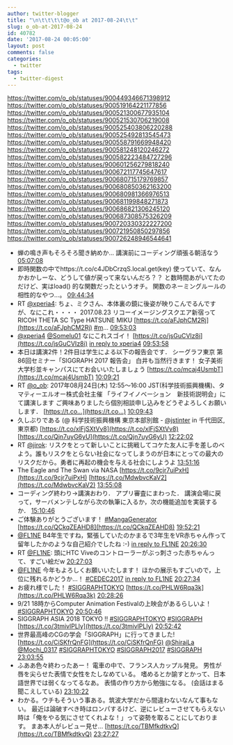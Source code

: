 ```yaml
---
author: twitter-blogger
title: "\n\t\t\t\t@o_ob at 2017-08-24\t\t"
slug: o_ob-at-2017-08-24
id: 40782
date: '2017-08-24 00:05:00'
layout: post
comments: false
categories:
  - twitter
tags:
  - twitter-digest
---
```


https://twitter.com/o_ob/statuses/900449346671398912 https://twitter.com/o_ob/statuses/900519164221177856 https://twitter.com/o_ob/statuses/900521300677935104 https://twitter.com/o_ob/statuses/900521530706219008 https://twitter.com/o_ob/statuses/900525403806220288 https://twitter.com/o_ob/statuses/900525492813545473 https://twitter.com/o_ob/statuses/900558791669948420 https://twitter.com/o_ob/statuses/900581248120246272 https://twitter.com/o_ob/statuses/900582223484727296 https://twitter.com/o_ob/statuses/900601256279818240 https://twitter.com/o_ob/statuses/900672117745647617 https://twitter.com/o_ob/statuses/900680715179769857 https://twitter.com/o_ob/statuses/900680850362163200 https://twitter.com/o_ob/statuses/900680981366976513 https://twitter.com/o_ob/statuses/900681199848271873 https://twitter.com/o_ob/statuses/900686821306245120 https://twitter.com/o_ob/statuses/900687308575326209 https://twitter.com/o_ob/statuses/900720330322227200 https://twitter.com/o_ob/statuses/900721950850297856 https://twitter.com/o_ob/statuses/900726248946544641  

*   蝉の鳴き声もそろそろ聞き納めか... 講演前にコーディング頑張る朝活なう [05:07:08](https://twitter.com/o_ob/statuses/900449346671398912)
*   即時関数の中でhttps://t.co/c4JDbCrzqS.local.get(key) 使っていて、なんかおかしーな、どうして値が戻って来ないんだろ？？ と数時間あがいてたのだけど、実はload() 的な関数だったというオチ。 関数のネーミングルールの相性的なやつ...。 [09:44:34](https://twitter.com/o_ob/statuses/900519164221177856)
*   RT [@xperia4](https://twitter.com/xperia4): ちょ、ミクさん、本体裏の鏡に後姿が映りこんでるんですが、なにこれ・・・・ 2017.08.23 リコーイメージングスクエア新宿って RICOH THETA SC Type HATSUNE MIKU [https://t.co/aFJphCM2Rj](https://t.co/aFJphCM2Rj) [#m](https://twitter.com/search?q=%23m&src=hash)… [09:53:03](https://twitter.com/o_ob/statuses/900521300677935104)
*   [@xperia4](https://twitter.com/xperia4) [@Somelu01](https://twitter.com/Somelu01) なにこれスゴイ！ [https://t.co/jsGuCVIz8i](https://t.co/jsGuCVIz8i) [in reply to xperia4](https://twitter.com/xperia4/statuses/900330595506466823) [09:53:58](https://twitter.com/o_ob/statuses/900521530706219008)
*   本日は講演2件！2件目は学生による以下の報告会です． シーグラフ東京 第86回セミナー「SIGGRAPH 2017 報告会」 白井も当然行きます！ 女子美術大学杉並キャンパスにてお会いいたしましょう [https://t.co/mcaj4UsmbT](https://t.co/mcaj4UsmbT) [10:09:21](https://twitter.com/o_ob/statuses/900525403806220288)
*   RT [@o_ob](https://twitter.com/o_ob): 2017年08月24日(木) 12:55～16:00 JST(科学技術振興機構)、タマティーエルオー株式会社主催 「ライフイノベーション　新技術説明会」にて講演します ご興味ありましたら個別相談申し込みをどうぞよろしくお願いします． [https://t.co…](https://t.co…) [10:09:43](https://twitter.com/o_ob/statuses/900525492813545473)
*   久しぶりである (@ 科学技術振興機構 東京本部別館 - [@jstinter](https://twitter.com/jstinter) in 千代田区, 東京都) [https://t.co/xlFjSXtVv8](https://t.co/xlFjSXtVv8) [https://t.co/Qjn7uyG6yU](https://t.co/Qjn7uyG6yU) [12:22:02](https://twitter.com/o_ob/statuses/900558791669948420)
*   RT [@jirok](https://twitter.com/jirok): リスクをとって新しいことに挑戦してコケた友人に手を差しのべよう。誰もリスクをとらない社会になってしまうのが日本にとっての最大のリスクだから。勇者に再起の機会を与える社会にしようよ [13:51:16](https://twitter.com/o_ob/statuses/900581248120246272)
*   The Eagle and The Swan via NASA [https://t.co/9cjr7uiPxH](https://t.co/9cjr7uiPxH) [https://t.co/MdwbvcKaV2](https://t.co/MdwbvcKaV2) [13:55:08](https://twitter.com/o_ob/statuses/900582223484727296)
*   コーディング終わり→講演おわり． アプリ審査にまわった． 講演会場に戻って，サーバメンテしながら次の執筆に入るか，次の機能追加を実装するか． [15:10:46](https://twitter.com/o_ob/statuses/900601256279818240)
*   ご体験ありがとうございます！ [#MangaGenerator](https://twitter.com/search?q=%23MangaGenerator&src=hash) [https://t.co/QCkqZEAHD8](https://t.co/QCkqZEAHD8) [19:52:21](https://twitter.com/o_ob/statuses/900672117745647617)
*   [@FL1NE](https://twitter.com/FL1NE) B4年生ですね，緊張していたのかまるで3年生をVR赤ちゃん作って留年したかのような自己紹介でしたね :-) [in reply to FL1NE](https://twitter.com/FL1NE/statuses/900673584430960640) [20:26:30](https://twitter.com/o_ob/statuses/900680715179769857)
*   RT [@FL1NE](https://twitter.com/FL1NE): 頭にHTC Viveのコントローラーがぶっ刺さった赤ちゃんって、すごい絵だw [20:27:03](https://twitter.com/o_ob/statuses/900680850362163200)
*   [@FL1NE](https://twitter.com/FL1NE) 今年もよろしくお願いいたします！ ほかの展示もすごいので，上位に残れるかどうか…！ [#CEDEC2017](https://twitter.com/search?q=%23CEDEC2017&src=hash) [in reply to FL1NE](https://twitter.com/FL1NE/statuses/900677848821776384) [20:27:34](https://twitter.com/o_ob/statuses/900680981366976513)
*   お疲れ様でした！ [#SIGGRAPHTOKYO](https://twitter.com/search?q=%23SIGGRAPHTOKYO&src=hash) [https://t.co/PHLW6Rqa3k](https://t.co/PHLW6Rqa3k) [20:28:26](https://twitter.com/o_ob/statuses/900681199848271873)
*   9/21 18時からComputer Animation Festivalの上映会があるらしいよ！ [#SIGGRAPHTOKYO](https://twitter.com/search?q=%23SIGGRAPHTOKYO&src=hash) [20:50:46](https://twitter.com/o_ob/statuses/900686821306245120)
*   SIGGRAPH ASIA 2018 TOKYO !! [#SIGGRAPHTOKYO](https://twitter.com/search?q=%23SIGGRAPHTOKYO&src=hash) [#SIGGRAPH](https://twitter.com/search?q=%23SIGGRAPH&src=hash) [https://t.co/3tmivlPLly](https://t.co/3tmivlPLly) [20:52:42](https://twitter.com/o_ob/statuses/900687308575326209)
*   世界最高峰のCGの学会「SIGGRAPH」に行ってきました! [https://t.co/CiSKfrQnFG](https://t.co/CiSKfrQnFG) [@ShiraiLa](https://twitter.com/ShiraiLa) [@Mochi_0317](https://twitter.com/Mochi_0317) [#SIGGRAPHTOKYO](https://twitter.com/search?q=%23SIGGRAPHTOKYO&src=hash) [#SIGGRAPH2017](https://twitter.com/search?q=%23SIGGRAPH2017&src=hash) [#SIGGRAPH](https://twitter.com/search?q=%23SIGGRAPH&src=hash) [23:03:55](https://twitter.com/o_ob/statuses/900720330322227200)
*   ふああ色々終わったあー！ 電車の中で、フランス人カップル発見。 男性が唇を尖らせた表情で女性をたしなめている。 嗜めるとか諭すとかって、日本語世界では弱くなってるなあ。 表情の作り方から勉強になる。 (会話はまる聞こえしている) [23:10:22](https://twitter.com/o_ob/statuses/900721950850297856)
*   わかる。ウチもそういう事ある。筑波大学だから間違わないなんて事もない。 最近は論破すべき時はロンパするけど、逆にレビューさせてもらえない時は「俺をやる気にさせてくれよな！」って姿勢を取ることにしております。 まあ本人がレビュー見せ… [https://t.co/TBMfkdtkvQ](https://t.co/TBMfkdtkvQ) [23:27:27](https://twitter.com/o_ob/statuses/900726248946544641)